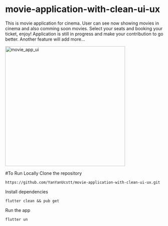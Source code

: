 # movie-application-with-clean-ui-ux
This is movie application for cinema. User can see now showing movies in cinema and also comming soon movies. Select your seats and booking your ticket, enjoy! Application is still in progress and make your contribution to go better. Another feature will add more...

<img width="382" alt="movie_app_ui" src="https://user-images.githubusercontent.com/63788675/186177659-f4695d4a-6cb1-4c12-ac36-5137fcb20392.png">

#To Run Locally
Clone the repository
```
https://github.com/YanYanUcstt/movie-application-with-clean-ui-ux.git
```
Install dependencies
```
flutter clean && pub get
```
Run the app
```
flutter un
```
